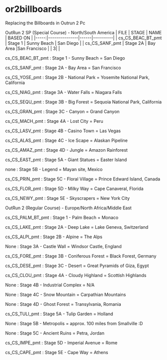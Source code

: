 # or2billboards
Replacing the Billboards in Outrun 2 Pc


OutRun 2 SP (Special Course) - North/South America
| FILE | STAGE         | NAME | BASED ON |
|-----:|---------------|------|----------|
| cs_CS_BEAC_BT_pmt  | Stage 1  | Sunny Beach  | San Diego     |
|     cs_CS_SANF_pmt | Stage 2A | Bay Area     |San Francisco  |
|     3|               |






cs_CS_BEAC_BT_pmt : Stage 1 - Sunny Beach = San Diego

cs_CS_SANF_pmt    : Stage 2A - Bay Area = San Francisco

cs_CS_YOSE_pmt    : Stage 2B - National Park = Yosemite National Park, California

cs_CS_NIAG_pmt    : Stage 3A - Water Falls = Niagara Falls

cs_CS_SEQU_pmt    : Stage 3B - Big Forest = Sequoia National Park, California

cs_CS_GRAN_pmt    : Stage 3C - Canyon = Grand Canyon

cs_CS_MACH_pmt    : Stage 4A - Lost City = Peru

cs_CS_LASV_pmt    : Stage 4B - Casino Town = Las Vegas

cs_CS_ALAS_pmt    : Stage 4C - Ice Scape = Alaskan Pipeline

cs_CS_AMAZ_pmt    : Stage 4D - Jungle = Amazon Rainforest

cs_CS_EAST_pmt    : Stage 5A - Giant Statues = Easter Island

none              : Stage 5B - Legend = Mayan site, Mexico

cs_CS_PRIN_pmt    : Stage 5C - Floral Village = Prince Edward Island, Canada

cs_CS_FLOR_pmt    : Stage 5D - Milky Way = Cape Canaveral, Florida

cs_CS_NEWY_pmt    : Stage 5E - Skyscrapers = New York City


OutRun 2 (Regular Course) - Europe/North Africa/Middle East

cs_CS_PALM_BT_pmt : Stage 1 - Palm Beach = Monaco

cs_CS_LAKE_pmt    : Stage 2A - Deep Lake = Lake Geneva, Switzerland

cs_CS_ALPI_pmt    : Stage 2B - Alpine = The Alps

None              : Stage 3A - Castle Wall = Windsor Castle, England

cs_CS_FORE_pmt    : Stage 3B - Coniferous Forest = Black Forest, Germany

cs_CS_DESE_pmt    : Stage 3C - Desert = Great Pyramids of Giza, Egypt

cs_CS_CLOU_pmt    : Stage 4A - Cloudy Highland = Scottish Highlands

None              : Stage 4B - Industrial Complex = N/A

None              : Stage 4C - Snow Mountain = Carpathian Mountains

None              : Stage 4D - Ghost Forest = Transylvania, Romania

cs_CS_TULI_pmt    : Stage 5A - Tulip Garden = Holland

None              : Stage 5B - Metropolis = approx. 100 miles from Smallville :D

None              : Stage 5C - Ancient Ruins = Petra, Jordan

cs_CS_IMPE_pmt    : Stage 5D - Imperial Avenue = Rome

cs_CS_CAPE_pmt    : Stage 5E - Cape Way = Athens

